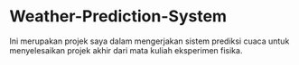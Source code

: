 # Weather-Prediction-System
Ini merupakan projek saya dalam mengerjakan sistem prediksi cuaca untuk menyelesaikan projek akhir dari mata kuliah eksperimen fisika.
